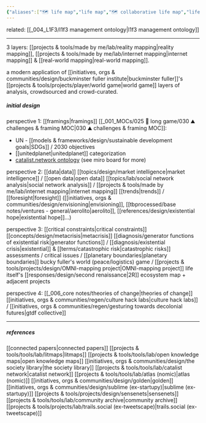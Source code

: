 ```yaml
---
{"aliases":["🗺 life map","life map","🗺 collaborative life map","life mapping","mapping life"],"created in":"2021-12-11T16:51:55-03:00","last tended to":"2023-12-24T16:56:26-03:00","created":"2021-12-11T16:51:55.469-03:00","updated":"2025-03-01T21:08:23.458-03:00","tags":["prototype","🌱","design","mapping","research","curation","sensemaking","socialsensemaking"],"notestage":["🌱"],"dg-publish":true,"relevancescore":96,"permalink":"/prototypes-and-designs/made-by-me/collaborative-life-map/","dgPassFrontmatter":true}
---
```


related: [[_004_L1F3/l1f3 management ontology\|l1f3 management ontology]]

---

3 layers: [[projects & tools/made by me/lab/reality mapping\|reality mapping]], [[projects & tools/made by me/lab/internet mapping\|internet mapping]] & [[real-world mapping\|real-world mapping]].

a modern application of [[initiatives, orgs & communities/design/buckminster fuller institute\|buckminster fuller]]'s [[projects & tools/projects/player/world game\|world game]] layers of analysis, crowdsourced and crowd-curated.

##### initial design

perspective 1: [[framings\|framings]]
[[_001_MOCs/025 🔷 long game/030 ⛰ challenges & framing MOC\|030 ⛰ challenges & framing MOC]]:
- UN - [[models & frameworks/design/sustainable development goals\|SDGs]] / 2030 objectives
- [[unitedplanet\|unitedplanet]] categorization
- [catalist.network ontology](https://www.catalist.network/encyclopedic-table)
(see miro board for more)

perspective 2: [[data\|data]]
[[topics/design/market intelligence\|market intelligence]] / [[open data\|open data]]
[[topics/lab/social network analysis\|social network analysis]] / [[projects & tools/made by me/lab/internet mapping\|internet mapping]]
[[trends\|trends]] / [[foresight\|foresight]] ([[initiatives, orgs & communities/design/envisioning\|envisioning]], [[tbprocessed/base notes/ventures - general/aerolito\|aerolito]], [[references/design/existential hope\|existential hope]]...)

perspective 3: [[critical constraints\|critical constraints]]
[[concepts/design/metacrisis\|metacrisis]] [[diagnosis/generator functions of existential risk\|generator functions]] / [[diagnosis/existential crisis\|existential]] & [[terms/catastrophic risk\|catastrophic risks]] assessments / critical issues / [[planetary boundaries\|planetary boundaries]]
bucky fuller's world (peace/logistics) game / [[projects & tools/projects/design/OMNI-mapping project\|OMNI-mapping project]]
life itself's [[responses/design/second renaissance\|2R]] ecosystem map + adjacent projects

perspective 4: [[_006_core notes/theories of change\|theories of change]]
[[initiatives, orgs & communities/regen/culture hack labs\|culture hack labs]] / [[initiatives, orgs & communities/regen/gesturing towards decolonial futures\|gtdf collective]]

----
##### references

[[connected papers\|connected papers]]
[[projects & tools/tools/lab/litmaps\|litmaps]]
[[projects & tools/tools/lab/open knowledge maps\|open knowledge maps]]
[[initiatives, orgs & communities/design/the society library\|the society library]]
[[projects & tools/tools/lab/catalist network\|catalist network]]
[[projects & tools/tools/lab/atlas (nomic)\|atlas (nomic)]]
[[initiatives, orgs & communities/design/golden\|golden]]
[[initiatives, orgs & communities/design/sublime (ex-startupy)\|sublime (ex-startupy)]]
[[projects & tools/projects/design/sensenets\|sensenets]]
[[projects & tools/tools/lab/community archive\|community archive]]
[[projects & tools/projects/lab/trails.social (ex-tweetscape)\|trails.social (ex-tweetscape)]]